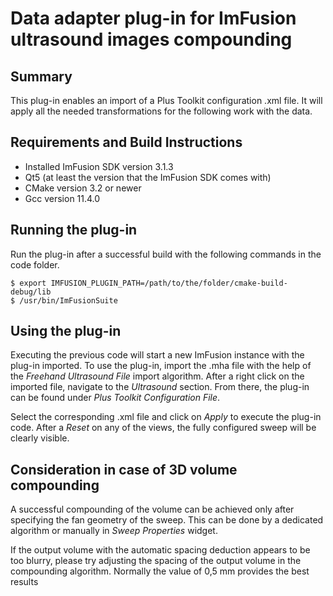# Data adapter plug-in for ImFusion ultrasound images compounding

## Summary
This plug-in enables an import of a Plus Toolkit configuration .xml file. It will apply all the needed transformations for the following work with the data.

## Requirements and Build Instructions
- Installed ImFusion SDK version 3.1.3
- Qt5 (at least the version that the ImFusion SDK comes with)
- CMake version 3.2 or newer
- Gcc version 11.4.0

## Running the plug-in

Run the plug-in after a successful build with the following commands in the code folder. 

```
$ export IMFUSION_PLUGIN_PATH=/path/to/the/folder/cmake-build-debug/lib
$ /usr/bin/ImFusionSuite
```
## Using the plug-in

Executing the previous code will start a new ImFusion instance with the plug-in imported. To use the plug-in, import the .mha file with the help of the *Freehand Ultrasound File* import algorithm. 
After a right click on the imported file, navigate to the *Ultrasound* section. From there, the plug-in can be found under *Plus Toolkit Configuration File*.

Select the corresponding .xml file and click on *Apply* to execute the plug-in code. After a *Reset* on any of the views, the fully configured sweep will be clearly visible. 

## Consideration in case of 3D volume compounding

A successful compounding of the volume can be achieved only after specifying the fan geometry of the sweep.
This can be done by a dedicated algorithm or manually in *Sweep Properties* widget.

If the output volume with the automatic spacing deduction appears to be too blurry, please try adjusting the spacing of the output volume in the compounding algorithm. 
Normally the value of 0,5 mm provides the best results